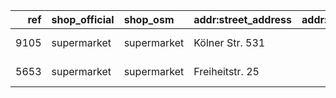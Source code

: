 |   ref | shop_official   | shop_osm    | addr:street_address   |   addr:postcode | addr:city          | website                                                                           | osm_id                                                                                                 | timestamp            |
|------:|:----------------|:------------|:----------------------|----------------:|:-------------------|:----------------------------------------------------------------------------------|:-------------------------------------------------------------------------------------------------------|:---------------------|
|  9105 | supermarket     | supermarket | Kölner Str. 531       |           47807 | Krefeld            | [🌐](https://www.netto-online.de/filialen/krefeld/koelner-str-531/9105)           | [node/660684101](https://www.openstreetmap.org/node/660684101?mlat=51.30495&mlon=6.5874994)            | 2024-10-08T16:25:19Z |
|  5653 | supermarket     | supermarket | Freiheitstr. 25       |           41334 | Nettetal-Lobberich | [🌐](https://www.netto-online.de/filialen/nettetal-lobberich/freiheitstr-25/5653) | [node/5176347393](https://www.openstreetmap.org/node/5176347393?mlat=51.30587269999999&mlon=6.2724303) | 2025-03-11T18:23:28Z |
